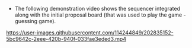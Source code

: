 
- The following demonstration video shows the sequencer integrated along with the initial proposal board (that was used to play the game - guessing game).




https://user-images.githubusercontent.com/114244849/202835152-5bc9642c-2eee-420b-940f-033fae3eded3.mp4

